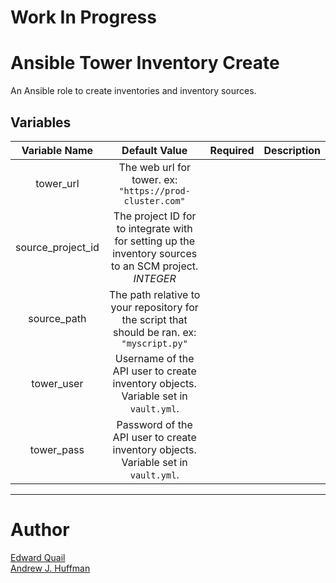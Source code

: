 # Work In Progress
# Ansible Tower Inventory Create
An Ansible role to create inventories and inventory sources.


## Variables
| Variable Name | Default Value | Required | Description |
|:---:|:---:|:---:|:---:|
|tower_url| The web url for tower. ex: `"https://prod-cluster.com"`|
|source_project_id| The project ID for to integrate with for setting up the inventory sources to an SCM project. _INTEGER_|
|source_path| The path relative to your repository for the script that should be ran. ex: `"myscript.py"`|
|tower_user| Username of the API user to create inventory objects. Variable set in `vault.yml`.|
|tower_pass| Password of the API user to create inventory objects. Variable set in `vault.yml`.|

---
# Author
[Edward Quail](mailto:equail@redhat.com)  
[Andrew J. Huffman](mailto:ahuffman@redhat.com)
